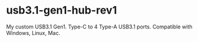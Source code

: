 # usb3.1-gen1-hub-rev1
My custom USB3.1 Gen1. Type-C to 4 Type-A USB3.1 ports. Compatible with Windows, Linux, Mac. 
